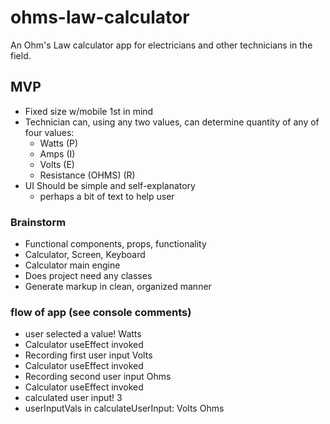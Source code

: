 # ohms-law-calculator

An Ohm's Law calculator app for electricians and other technicians in the field.

## MVP

- Fixed size w/mobile 1st in mind
- Technician can, using any two values, can determine quantity of any of four values:
  - Watts (P)
  - Amps (I)
  - Volts (E)
  - Resistance (OHMS) (R)
- UI Should be simple and self-explanatory
  - perhaps a bit of text to help user

### Brainstorm

- Functional components, props, functionality
- Calculator, Screen, Keyboard
- Calculator main engine
- Does project need any classes
- Generate markup in clean, organized manner

### flow of app (see console comments)

- user selected a value! Watts
- Calculator useEffect invoked
- Recording first user input Volts
- Calculator useEffect invoked
- Recording second user input Ohms
- Calculator useEffect invoked
- calculated user input! 3
- userInputVals in calculateUserInput: Volts Ohms
